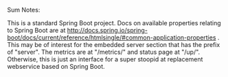 Sum Notes:

This is a standard Spring Boot project.
Docs on available properties relating to Spring Boot are at http://docs.spring.io/spring-boot/docs/current/reference/htmlsingle/#common-application-properties . This may be of interest for the embedded server section that has the prefix of "server".  The metrics are at "/metrics/" and status page at "/up/".  Otherwise, this is just an interface for a super stoopid at replacement webservice based on Spring Boot.
